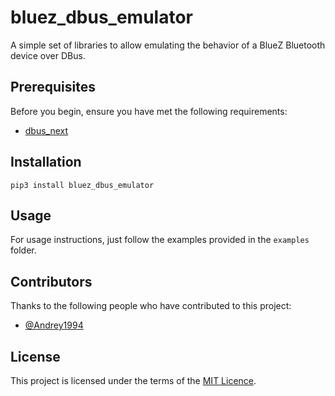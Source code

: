 # bluez_dbus_emulator

A simple set of libraries to allow emulating the behavior of a BlueZ
Bluetooth device over DBus.

## Prerequisites

Before you begin, ensure you have met the following requirements:
- [dbus_next](https://github.com/altdesktop/python-dbus-next)

## Installation

```
pip3 install bluez_dbus_emulator
```

## Usage

For usage instructions, just follow the examples provided in the `examples` folder.

## Contributors

Thanks to the following people who have contributed to this project:
* [@Andrey1994](https://github.com/Andrey1994)

## License

This project is licensed under the terms of the [MIT Licence](LICENCE.md).
